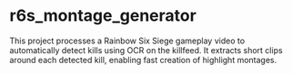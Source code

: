 # r6s_montage_generator
This project processes a Rainbow Six Siege gameplay video to automatically detect kills using OCR on the killfeed. It extracts short clips around each detected kill, enabling fast creation of highlight montages.

